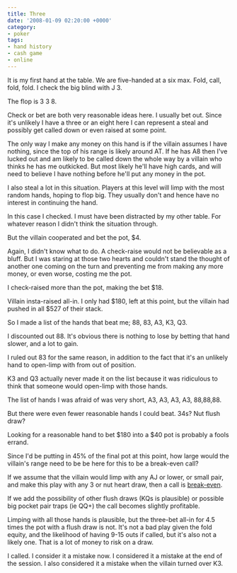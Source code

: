 ```yaml
---
title: Three
date: '2008-01-09 02:20:00 +0000'
category:
- poker
tags:
- hand history
- cash game
- online
---
```

It is my first hand at the table. We are five-handed at a six max. Fold, call,
fold, fold. I check the big blind with J 3.

The flop is 3 3 8.

Check or bet are both very reasonable ideas here. I usually bet out. Since it's
unlikely I have a three or an eight here I can represent a steal and possibly
get called down or even raised at some point.

The only way I make any money on this hand is if the villain assumes I have
nothing, since the top of his range is likely around AT. If he has A8 then I've
lucked out and am likely to be called down the whole way by a villain who thinks
he has me outkicked. But most likely he'll have high cards, and will need to
believe I have nothing before he'll put any money in the pot.

I also steal a lot in this situation. Players at this level will limp with the
most random hands, hoping to flop big. They usually don't and hence have no
interest in continuing the hand.

In this case I checked. I must have been distracted by my other table. For
whatever reason I didn't think the situation through.

But the villain cooperated and bet the pot, $4.

Again, I didn't know what to do. A check-raise would not be believable as a
bluff. But I was staring at those two hearts and couldn't stand the thought of
another one coming on the turn and preventing me from making any more money, or
even worse, costing me the pot.

I check-raised more than the pot, making the bet $18.

Villain insta-raised all-in. I only had $180, left at this point, but the
villain had pushed in all $527 of their stack.

So I made a list of the hands that beat me; 88, 83, A3, K3, Q3.

I discounted out 88. It's obvious there is nothing to lose by betting that hand
slower, and a lot to gain.

I ruled out 83 for the same reason, in addition to the fact that it's an
unlikely hand to open-limp with from out of position.

K3 and Q3 actually never made it on the list because it was ridiculous to think
that someone would open-limp with those hands.

The list of hands I was afraid of was very short, A3, A3, A3, A3, 88,88,88.

But there were even fewer reasonable hands I could beat. 34s? Nut flush draw?

Looking for a reasonable hand to bet $180 into a $40 pot is probably a fools
errand.

Since I'd be putting in 45% of the final pot at this point, how large would the
villain's range need to be be here for this to be a break-even call?

If we assume that the villain would limp with any AJ or lower, or small pair,
and make this play with any 3 or nut heart draw, then a call is <a
href="http://www.notedpokerauthority.com/poker-tools?ql=48a042039d52">break-even</a>.

If we add the possibility of other flush draws (KQs is plausible) or possible
big pocket pair traps (ie QQ+) the call becomes slightly profitable.

Limping with all those hands is plausible, but the three-bet all-in for 4.5
times the pot with a flush draw is not. It's not a bad play given the fold
equity, and the likelihood of having 9-15 outs if called, but it's also not a
likely one. That is a lot of money to risk on a draw.

I called. I consider it a mistake now. I considered it a mistake at the end of
the session. I also considered it a mistake when the villain turned over K3.
